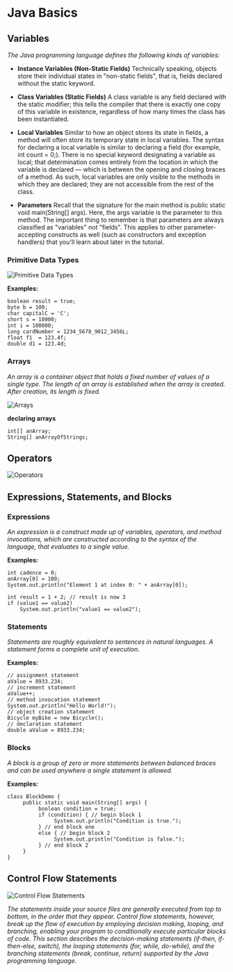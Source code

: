 # **Java Basics**


## **Variables**

*The Java programming language defines the following kinds of variables:*

* **Instance Variables (Non-Static Fields)** Technically speaking, objects store their individual states in "non-static fields", that is, fields declared without the static keyword.

* **Class Variables (Static Fields)** A class variable is any field declared with the static modifier; this tells the compiler that there is exactly one copy of this variable in existence, regardless of how many times the class has been instantiated.

* **Local Variables** Similar to how an object stores its state in fields, a method will often store its temporary state in local variables. The syntax for declaring a local variable is similar to declaring a field (for example, int count = 0;). There is no special keyword designating a variable as local; that determination comes entirely from the location in which the variable is declared — which is between the opening and closing braces of a method. As such, local variables are only visible to the methods in which they are declared; they are not accessible from the rest of the class.

* **Parameters** Recall that the signature for the main method is public static void main(String[] args). Here, the args variable is the parameter to this method. The important thing to remember is that parameters are always classified as "variables" not "fields". This applies to other parameter-accepting constructs as well (such as constructors and exception handlers) that you'll learn about later in the tutorial.

### **Primitive Data Types**

![Primitive Data Types](https://media.geeksforgeeks.org/wp-content/cdn-uploads/20191105122725/Primitive-Data-Types-in-Java-4.jpg)

**Examples:**
```
boolean result = true;
byte b = 100;
char capitalC = 'C';
short s = 10000;
int i = 100000;
long cardNumber = 1234_5678_9012_3456L;
float f1  = 123.4f;
double d1 = 123.4d;
```

### **Arrays**
*An array is a container object that holds a fixed number of values of a single type. The length of an array is established when the array is created. After creation, its length is fixed.*

![Arrays](https://docs.oracle.com/javase/tutorial/figures/java/objects-tenElementArray.gif)

**declaring arrays**
```
int[] anArray;
String[] anArrayOfStrings;
```

## **Operators**

![Operators](https://www.softwaretestingmaterial.com/wp-content/uploads/2018/03/Operators-Table.png)

## **Expressions, Statements, and Blocks**

### **Expressions**
*An expression is a construct made up of variables, operators, and method invocations, which are constructed according to the syntax of the language, that evaluates to a single value.*

**Examples:**
```
int cadence = 0;
anArray[0] = 100;
System.out.println("Element 1 at index 0: " + anArray[0]);

int result = 1 + 2; // result is now 3
if (value1 == value2) 
    System.out.println("value1 == value2");
```

### **Statements**
*Statements are roughly equivalent to sentences in natural languages. A statement forms a complete unit of execution.*

**Examples:**
```
// assignment statement
aValue = 8933.234;
// increment statement
aValue++;
// method invocation statement
System.out.println("Hello World!");
// object creation statement
Bicycle myBike = new Bicycle();
// declaration statement
double aValue = 8933.234;
```

### **Blocks**
*A block is a group of zero or more statements between balanced braces and can be used anywhere a single statement is allowed.*

**Examples:**
```
class BlockDemo {
     public static void main(String[] args) {
          boolean condition = true;
          if (condition) { // begin block 1
               System.out.println("Condition is true.");
          } // end block one
          else { // begin block 2
               System.out.println("Condition is false.");
          } // end block 2
     }
}
```

## **Control Flow Statements**
![Control Flow Statements](https://1.bp.blogspot.com/-nh6ZkX6q_Dk/Xfc0S5zftiI/AAAAAAAAE24/y2brpWATADoxtCdeKt7Fv7nKaxx9dvTeQCLcBGAsYHQ/s1600/Screenshot%2B%2528463%2529.png)

*The statements inside your source files are generally executed from top to bottom, in the order that they appear. Control flow statements, however, break up the flow of execution by employing decision making, looping, and branching, enabling your program to conditionally execute particular blocks of code. This section describes the decision-making statements (if-then, if-then-else, switch), the looping statements (for, while, do-while), and the branching statements (break, continue, return) supported by the Java programming language.*

